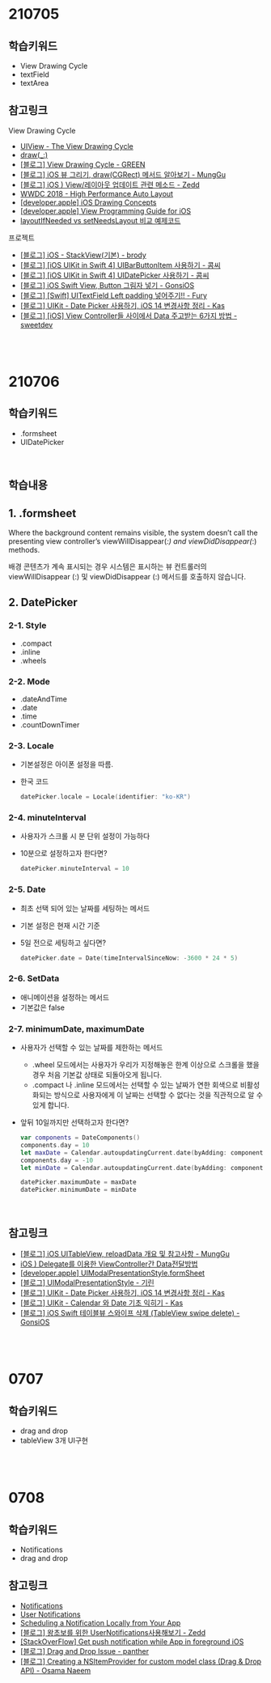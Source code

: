 # 210705

## 학습키워드
- View Drawing Cycle
- textField
- textArea

## 참고링크
 View Drawing Cycle
- [UIView - The View Drawing Cycle](https://developer.apple.com/documentation/uikit/uiview)
- [draw(_:)](https://developer.apple.com/documentation/uikit/uiview/1622529-draw)
- [[블로그] View Drawing Cycle - GREEN](https://green1229.tistory.com/67)
- [[블로그] iOS 뷰 그리기, draw(CGRect) 메서드 알아보기 - MungGu](https://0urtrees.tistory.com/157)
- [[블로그] iOS ) View/레이아웃 업데이트 관련 메소드 - Zedd](https://zeddios.tistory.com/359)
- [WWDC 2018 - High Performance Auto Layout](https://developer.apple.com/videos/play/wwdc2018/220/)
- [[developer.apple] iOS Drawing Concepts](https://developer.apple.com/library/archive/documentation/2DDrawing/Conceptual/DrawingPrintingiOS/GraphicsDrawingOverview/GraphicsDrawingOverview.html)
- [[developer.apple] View Programming Guide for iOS](https://developer.apple.com/library/archive/documentation/WindowsViews/Conceptual/ViewPG_iPhoneOS/Introduction/Introduction.html#//apple_ref/doc/uid/TP40009503)
- [layoutIfNeeded vs setNeedsLayout 비교 예제코드](https://github.com/lmacfadyen/UIViewLifecycleLayoutDisplay)

프로젝트

- [[블로그] iOS - StackView(기본) - brody](https://brody.tistory.com/115)
- [[블로그] [iOS UIKit in Swift 4] UIBarButtonItem 사용하기 - 콤씨](https://calmone.tistory.com/entry/iOS-UIKit-in-Swift-4-UIBarButtonItem-%EC%82%AC%EC%9A%A9%ED%95%98%EA%B8%B0)
- [[블로그] [iOS UIKit in Swift 4] UIDatePicker 사용하기 - 콤씨](https://calmone.tistory.com/entry/iOS-UIKit-in-Swift-4-UIDatePicker-%EC%82%AC%EC%9A%A9%ED%95%98%EA%B8%B0)
- [[블로그] iOS Swift View, Button 그림자 넣기 - GonsiOS](https://gonslab.tistory.com/23)
- [[블로그] [Swift] UITextField Left padding 넣어주기!! - Fury](https://developer-fury.tistory.com/46)
- [[블로그] UIKit - Date Picker 사용하기, iOS 14 변경사항 정리 - Kas](https://kasroid.github.io/posts/ios/20201030-uikit-date-picker/#datepicker-style)
- [[블로그] [iOS] View Controller들 사이에서 Data 주고받는 6가지 방법 - sweetdev](https://sweetdev.tistory.com/110)

<br>
<br>

# 210706
## 학습키워드
- .formsheet
- UIDatePicker

<br>

## 학습내용
## 1. .formsheet

Where the background content remains visible, the system doesn’t call the presenting view controller’s viewWillDisappear(*:) and viewDidDisappear(*:) methods.

배경 콘텐츠가 계속 표시되는 경우 시스템은 표시하는 뷰 컨트롤러의 viewWillDisappear (:) 및 viewDidDisappear (:) 메서드를 호출하지 않습니다.

## 2. DatePicker

### 2-1. Style

- .compact
- .inline
- .wheels

### 2-2. Mode

- .dateAndTime
- .date
- .time
- .countDownTimer

### 2-3. Locale

- 기본설정은 아이폰 설정을 따름.
- 한국 코드

    ```swift
    datePicker.locale = Locale(identifier: "ko-KR")
    ```

### 2-4. minuteInterval

- 사용자가 스크롤 시 분 단위 설정이 가능하다
- 10분으로 설정하고자 한다면?

    ```swift
    datePicker.minuteInterval = 10
    ```

### 2-5. Date

- 최초 선택 되어 있는 날짜를 세팅하는 메서드
- 기본 설정은 현재 시간 기준
- 5일 전으로 세팅하고 싶다면?

    ```swift
    datePicker.date = Date(timeIntervalSinceNow: -3600 * 24 * 5)
    ```

### 2-6. SetData

- 애니메이션을 설정하는 메서드
- 기본값은 false

### 2-7. minimumDate, maximumDate

- 사용자가 선택할 수 있는 날짜를 제한하는 메서드
    - .wheel 모드에서는 사용자가 우리가 지정해놓은 한계 이상으로 스크롤을 했을 경우 처음 기본값 상태로 되돌아오게 됩니다.
    - .compact 나 .inline 모드에서는 선택할 수 있는 날짜가 연한 회색으로 비활성화되는 방식으로 사용자에게 이 날짜는 선택할 수 없다는 것을 직관적으로 알 수 있게 합니다.
- 앞뒤 10일까지만 선택하고자 한다면?

    ```swift
    var components = DateComponents()
    components.day = 10
    let maxDate = Calendar.autoupdatingCurrent.date(byAdding: components, to: Date())
    components.day = -10
    let minDate = Calendar.autoupdatingCurrent.date(byAdding: components, to: Date())

    datePicker.maximumDate = maxDate
    datePicker.minimumDate = minDate
    ```

<br>

## 참고링크
- [[블로그] iOS UITableView, reloadData 개요 및 참고사항 - MungGu](https://0urtrees.tistory.com/159)
- [iOS ) Delegate를 이용한 ViewController간 Data전달방법](https://zeddios.tistory.com/310)
- [[developer.apple] UIModalPresentationStyle.formSheet](https://developer.apple.com/documentation/uikit/uimodalpresentationstyle/formsheet)
- [[블로그] UIModalPresentationStyle - 기린](https://giraff-ios.tistory.com/5)
- [[블로그] UIKit - Date Picker 사용하기, iOS 14 변경사항 정리 - Kas](https://kasroid.github.io/posts/ios/20201030-uikit-date-picker/#datepicker-style)
- [[블로그] UIKit - Calendar 와 Date 기초 익히기 - Kas](https://kasroid.github.io/posts/ios/20201026-uikit-handling-date/)
- [[블로그] iOS Swift 테이블뷰 스와이프 삭제 (TableView swipe delete) - GonsiOS](https://gonslab.tistory.com/43)

<br>
<br>

# 0707
## 학습키워드
- drag and drop
- tableView 3개 UI구현

<br>
<br>

# 0708
## 학습키워드
- Notifications
- drag and drop
## 참고링크
- [Notifications](https://developer.apple.com/notifications/)
- [User Notifications](https://developer.apple.com/documentation/usernotifications/)
- [Scheduling a Notification Locally from Your App](https://developer.apple.com/documentation/usernotifications/scheduling_a_notification_locally_from_your_app)
- [[블로그] 왕초보를 위한 UserNotifications사용해보기 - Zedd](https://zeddios.tistory.com/157)
- [[StackOverFlow] Get push notification while App in foreground iOS](https://stackoverflow.com/questions/14872088/get-push-notification-while-app-in-foreground-ios)
- [[블로그] Drag and Drop Issue - panther](https://velog.io/@panther222128/Drag-and-Drop-Issue)
- [[블로그] Creating a NSItemProvider for custom model class (Drag & Drop API) - Osama Naeem](https://exploringswift.com/blog/creating-a-nsitemprovider-for-custom-model-class-drag-drop-api)
